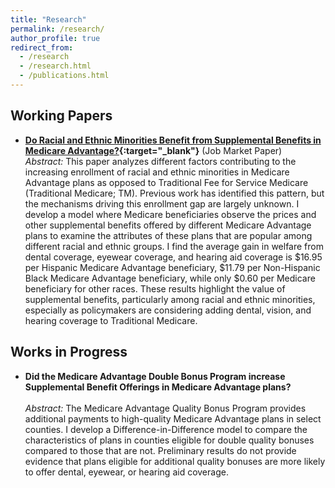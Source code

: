 ```yaml
---
title: "Research"
permalink: /research/
author_profile: true
redirect_from: 
  - /research
  - /research.html
  - /publications.html
---
```


## Working Papers
- **[Do Racial and Ethnic Minorities Benefit from Supplemental Benefits in Medicare Advantage?](https://drive.google.com/file/d/1m6wWJlCT6lG0K42SUhnOJmTvzPtuqsQ4/view?usp=sharing){:target="_blank"}**  (Job Market Paper)
  <br/>
  *Abstract:* This paper analyzes different factors contributing to the increasing enrollment of racial and ethnic minorities in Medicare Advantage plans as opposed to Traditional Fee for Service Medicare (Traditional Medicare; TM). Previous work has identified this pattern, but the mechanisms driving this enrollment gap are largely unknown. I develop a model where Medicare beneficiaries observe the prices and other supplemental benefits offered by different Medicare Advantage plans to examine the attributes of these plans that are popular among different racial and ethnic groups. I find the average gain in welfare from dental coverage, eyewear coverage, and hearing aid coverage is $16.95 per Hispanic Medicare Advantage beneficiary, $11.79 per Non-Hispanic Black Medicare Advantage beneficiary, while only $0.60 per Medicare beneficiary for other races. These results highlight the value of supplemental benefits, particularly among racial and ethnic minorities, especially as policymakers are considering adding dental, vision, and hearing coverage to Traditional Medicare.

## Works in Progress
- **Did the Medicare Advantage Double Bonus Program increase Supplemental Benefit Offerings in Medicare Advantage plans?**
  <br/><br/>
  *Abstract:* The Medicare Advantage Quality Bonus Program provides additional payments to high-quality Medicare Advantage plans in select counties. I develop a Difference-in-Difference model to compare the characteristics of plans in counties eligible for double quality bonuses compared to those that are not. Preliminary results do not provide evidence that plans eligible for additional quality bonuses are more likely to offer dental, eyewear, or hearing aid coverage.